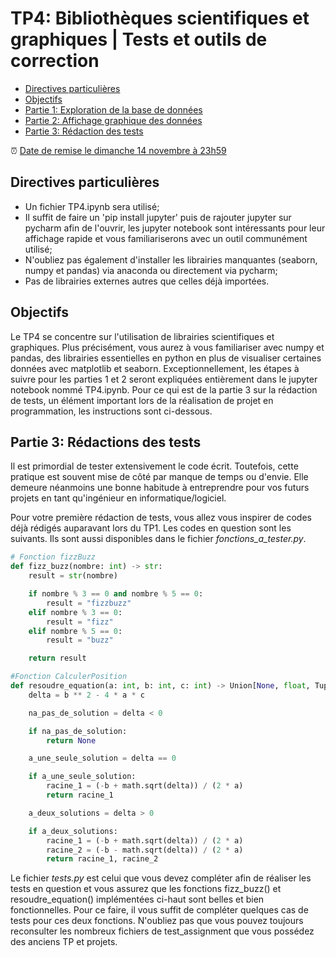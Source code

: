 # TP4: Bibliothèques scientifiques et graphiques | Tests et outils de correction

- [Directives particulières](#directives-particuli%C3%A8res)
- [Objectifs](#objectifs)
- [Partie 1: Exploration de la base de données](#partie-1-Lire-et-construire-la-base-de-donn%C3%A9es)
- [Partie 2: Affichage graphique des données](#partie-2-analyse-des-donn%C3%A9es)
- [Partie 3: Rédaction des tests](#partie-3-rédactions-des-tests)

:alarm_clock: [Date de remise le dimanche 14 novembre à 23h59](https://www.timeanddate.com/countdown/generic?iso=20210406T2359&p0=165&font=cursive)

## Directives particulières
* Un fichier TP4.ipynb sera utilisé;
* Il suffit de faire un 'pip install jupyter' puis de rajouter jupyter sur pycharm afin de l'ouvrir, les jupyter notebook sont intéressants pour leur affichage rapide et vous familiariserons avec un outil communément utilisé;
* N'oubliez pas également d'installer les librairies manquantes (seaborn, numpy et pandas) via anaconda ou directement via pycharm; 
* Pas de librairies externes autres que celles déjà importées.

## Objectifs
Le TP4 se concentre sur l'utilisation de librairies scientifiques et graphiques. Plus précisément, vous aurez à vous familiariser avec numpy et pandas, des librairies essentielles en python en plus de visualiser certaines données avec matplotlib et seaborn. Exceptionnellement, les étapes à suivre pour les parties 1 et 2 seront expliquées entièrement dans le jupyter notebook nommé TP4.ipynb. Pour ce qui est de la partie 3 sur la rédaction de tests, un élément important lors de la réalisation de projet en programmation, les instructions sont ci-dessous.

## Partie 3: Rédactions des tests
Il est primordial de tester extensivement le code écrit. Toutefois, cette pratique est souvent mise de côté par manque de temps ou d'envie. Elle demeure néanmoins une bonne habitude à entreprendre pour vos futurs projets en tant qu'ingénieur en informatique/logiciel.

Pour votre première rédaction de tests, vous allez vous inspirer de codes déjà rédigés auparavant lors du TP1. Les codes en question sont les suivants. Ils sont aussi disponibles dans le fichier *fonctions_a_tester.py*.

```python
# Fonction fizzBuzz 
def fizz_buzz(nombre: int) -> str:
    result = str(nombre)

    if nombre % 3 == 0 and nombre % 5 == 0:
        result = "fizzbuzz"
    elif nombre % 3 == 0:
        result = "fizz"
    elif nombre % 5 == 0:
        result = "buzz"

    return result

#Fonction CalculerPosition
def resoudre_equation(a: int, b: int, c: int) -> Union[None, float, Tuple[float, float]]:
    delta = b ** 2 - 4 * a * c

    na_pas_de_solution = delta < 0

    if na_pas_de_solution:
        return None

    a_une_seule_solution = delta == 0

    if a_une_seule_solution:
        racine_1 = (-b + math.sqrt(delta)) / (2 * a)
        return racine_1

    a_deux_solutions = delta > 0

    if a_deux_solutions:
        racine_1 = (-b + math.sqrt(delta)) / (2 * a)
        racine_2 = (-b - math.sqrt(delta)) / (2 * a)
        return racine_1, racine_2
```

Le fichier *tests.py* est celui que vous devez compléter afin de réaliser les tests en question et vous assurez que les fonctions fizz_buzz() et resoudre_equation() implémentées ci-haut sont belles et bien fonctionnelles. Pour ce faire, il vous suffit de compléter quelques cas de tests pour ces deux fonctions. N'oubliez pas que vous pouvez toujours reconsulter les nombreux fichiers de test_assignment que vous possédez des anciens TP et projets.




